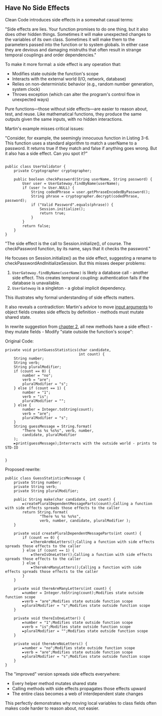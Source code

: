 ## Have No Side Effects

Clean Code introduces side effects in a somewhat casual terms:

<div class="book-quote">
"Side effects are lies. Your function promises to do one thing, but it also does other hidden things. 
Sometimes it will make unexpected changes to the variables of its own class. 
Sometimes it will make them to the parameters passed into the function or to system globals. 
In either case they are devious and damaging mistruths that often result in strange temporal couplings and order dependencies."
</div>

To make it more formal: a side effect is any operation that:

- Modifies state outside the function's scope
- Interacts with the external world (I/O, network, database)
- Relies on non-deterministic behavior (e.g., random number generation, system clock)
- Throws exception (which can alter the program's control flow in unexpected ways)

Pure functions—those without side effects—are easier to reason about, test, and reuse. 
Like mathematical functions, they produce the same outputs given the same inputs, with no hidden interactions.

Martin's example misses critical issues:

<div class="book-quote">
"Consider, for example, the seemingly innocuous function in Listing 3-6. This function uses a standard algorithm to match a userName to a password. 
It returns true if they match and false if anything goes wrong. But it also has a side effect. Can you spot it?"

<pre><code class="language-java">
public class UserValidator {
    private Cryptographer cryptographer;

    public boolean checkPassword(String userName, String password) {
        User user = UserGateway.findByName(userName);
        if (user != User.NULL) {
            String codedPhrase = user.getPhraseEncodedByPassword();
            String phrase = cryptographer.decrypt(codedPhrase, password);
            if ("Valid Password".equals(phrase)) {
                Session.initialize();
                return true;
            }
        }
        return false;
    }
}
</code></pre>

"The side effect is the call to Session.initialize(), of course. The checkPassword function, by its name, says that it checks the password."
</div>

He focuses on Session.initialize() as the side effect, suggesting a rename to checkPasswordAndInitializeSession. But this misses deeper problems:

1. `UserGateway.findByName(userName)` is likely a database call - another side effect. This creates temporal coupling: authentication fails if the database is unavailable.
2. `UserGateway` is a singleton - a global implicit dependency.

This illustrates why formal understanding of side effects matters.

It also reveals a contradiction: Martin's advice to move [input arguments](./chapter_35.html) to object fields creates side effects by definition - methods must mutate shared state.

In rewrite suggestion from [chapter 2](./chapter_2.html), all new methods have a side effect - they mutate fields - Modify "state outside the function's scope": 

<div class="code-comparison">
    <div class="code-column" style="flex:0">
        <div class="code-column-title">Original Code: </div>
        <pre class="ignore"><code class="language-java">private void printGuessStatistics(char candidate, 
                                  int count) {   
    String number;
    String verb;
    String pluralModifier;
    if (count == 0) {
        number = "no";
        verb = "are";
        pluralModifier = "s";
    } else if (count == 1) {
        number = "1";
        verb = "is";
        pluralModifier = "";
    } else {
        number = Integer.toString(count);
        verb = "are";
        pluralModifier = "s";
    }
    String guessMessage = String.format(
        "There %s %s %s%s", verb, number, 
        candidate, pluralModifier
    );
    <span class="code-comment-trigger">►</span><span class="reviewable-line">print(guessMessage);<span class="code-comment">Interracts with the outside world - prints to STD-IO</span></span>
    &nbsp;
    &nbsp;
}</code></pre>
    </div>
    <div class="code-column">
        <div class="code-column-title">Proposed rewrite:</div>
        <pre class="ignore"><code class="language-java">public class GuessStatisticsMessage {
    private String number;
    private String verb;
    private String pluralModifier;
&nbsp; 
    public String make(char candidate, int count) {
        <span class="code-comment-trigger">►</span><span class="reviewable-line">createPluralDependentMessageParts(count);<span class="code-comment">Calling a function with side effects spreads those effects to the caller</span></span>
        return String.format(
                "There %s %s %s%s", 
                verb, number, candidate, pluralModifier );
    }
&nbsp; 
    private void createPluralDependentMessageParts(int count) {
        if (count == 0) {
            <span class="code-comment-trigger">►</span><span class="reviewable-line">thereAreNoLetters();<span class="code-comment">Calling a function with side effects spreads those effects to the caller</span></span>
        } else if (count == 1) {
            <span class="code-comment-trigger">►</span><span class="reviewable-line">thereIsOneLetter();<span class="code-comment">Calling a function with side effects spreads those effects to the caller</span></span>
        } else {
            <span class="code-comment-trigger">►</span><span class="reviewable-line">thereAreManyLetters();<span class="code-comment">Calling a function with side effects spreads those effects to the caller</span></span>
        }
    }
&nbsp; 
    private void thereAreManyLetters(int count) {
        <span class="code-comment-trigger">►</span><span class="reviewable-line">number = Integer.toString(count);<span class="code-comment">Modifies state outside function scope</span></span>
        <span class="code-comment-trigger">►</span><span class="reviewable-line">verb = "are";<span class="code-comment">Modifies state outside function scope</span></span>
        <span class="code-comment-trigger">►</span><span class="reviewable-line">pluralModifier = "s";<span class="code-comment">Modifies state outside function scope</span></span>
    }
&nbsp; 
    private void thereIsOneLetter() {
        <span class="code-comment-trigger">►</span><span class="reviewable-line">number = "1";<span class="code-comment">Modifies state outside function scope</span></span>
        <span class="code-comment-trigger">►</span><span class="reviewable-line">verb = "is";<span class="code-comment">Modifies state outside function scope</span></span>
        <span class="code-comment-trigger">►</span><span class="reviewable-line">pluralModifier = "";<span class="code-comment">Modifies state outside function scope</span></span>
    }
&nbsp; 
    private void thereAreNoLetters() {
        <span class="code-comment-trigger">►</span><span class="reviewable-line">number = "no";<span class="code-comment">Modifies state outside function scope</span></span>
        <span class="code-comment-trigger">►</span><span class="reviewable-line">verb = "are";<span class="code-comment">Modifies state outside function scope</span></span>
        <span class="code-comment-trigger">►</span><span class="reviewable-line">pluralModifier = "s";<span class="code-comment">Modifies state outside function scope</span></span>
    }
}</code></pre>
    </div>
</div>

The "improved" version spreads side effects everywhere:
* Every helper method mutates shared state
* Calling methods with side effects propagates those effects upward
* The entire class becomes a web of interdependent state changes

This perfectly demonstrates why moving local variables to class fields often makes code harder to reason about, not easier.

